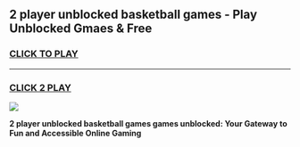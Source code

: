 
## 2 player unblocked basketball games - Play Unblocked Gmaes & Free
<h3>
<a href="https://news.freeplayer.one?title=2_player_unblocked_basketball_games&ref=16F">CLICK TO PLAY</a></h3>
<hr>

<h3>
<a href="https://news.freeplayer.one?title=2_player_unblocked_basketball_games&ref=16F">CLICK 2 PLAY</a>
  
</h3>

<a href="https://news.freeplayer.one?title=2_player_unblocked_basketball_games&ref=16F/"><img src="https://clearcache.store/games.png"></a>


**2 player unblocked basketball games games unblocked: Your Gateway to Fun and Accessible Online Gaming**
